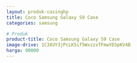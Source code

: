```yaml
---
layout: produk-casinghp
title: Coco Samsung Galaxy S9 Case
categories: samsung

# Produk
product-title: Coco Samsung Galaxy S9 Case
image-drive: 1C3XUY3jPcLK5if5WxzzxTFmwYD3pKV4B
harga: 90000
---
```

